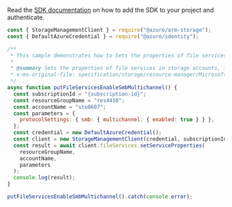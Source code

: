 Read the [SDK documentation](https://github.com/Azure/azure-sdk-for-js/blob/%40azure%2Farm-storage_17.2.0/sdk/storage/arm-storage/README.md) on how to add the SDK to your project and authenticate.

```javascript
const { StorageManagementClient } = require("@azure/arm-storage");
const { DefaultAzureCredential } = require("@azure/identity");

/**
 * This sample demonstrates how to Sets the properties of file services in storage accounts, including CORS (Cross-Origin Resource Sharing) rules.
 *
 * @summary Sets the properties of file services in storage accounts, including CORS (Cross-Origin Resource Sharing) rules.
 * x-ms-original-file: specification/storage/resource-manager/Microsoft.Storage/stable/2021-09-01/examples/FileServicesPut_EnableSMBMultichannel.json
 */
async function putFileServicesEnableSmbMultichannel() {
  const subscriptionId = "{subscription-id}";
  const resourceGroupName = "res4410";
  const accountName = "sto8607";
  const parameters = {
    protocolSettings: { smb: { multichannel: { enabled: true } } },
  };
  const credential = new DefaultAzureCredential();
  const client = new StorageManagementClient(credential, subscriptionId);
  const result = await client.fileServices.setServiceProperties(
    resourceGroupName,
    accountName,
    parameters
  );
  console.log(result);
}

putFileServicesEnableSmbMultichannel().catch(console.error);
```
